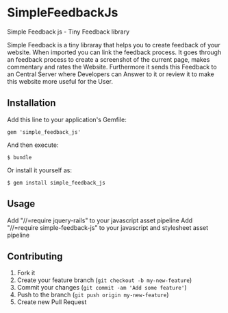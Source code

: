 # SimpleFeedbackJs

Simple Feedback js - Tiny Feedback library

Simple Feedback is a tiny libraray that helps you to create feedback of your website. 
When imported you can link the feedback process. 
It goes through an feedback process to create a screenshot of the current page, makes commentary and rates the Website. Furthermore it sends this Feedback to an Central Server where Developers can Answer to it or review it to make this website more useful for the User.

## Installation

Add this line to your application's Gemfile:

    gem 'simple_feedback_js'

And then execute:

    $ bundle

Or install it yourself as:

    $ gem install simple_feedback_js

## Usage

Add "//=require jquery-rails" to your javascript asset pipeline
Add "//=require simple-feedback-js" to your javascript and stylesheet asset pipeline


## Contributing

1. Fork it
2. Create your feature branch (`git checkout -b my-new-feature`)
3. Commit your changes (`git commit -am 'Add some feature'`)
4. Push to the branch (`git push origin my-new-feature`)
5. Create new Pull Request
